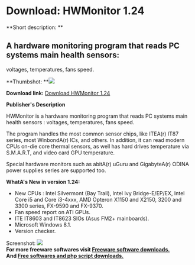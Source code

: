 # Download: HWMonitor 1.24

**Short description: **

## A hardware monitoring program that reads PC systems main health sensors:
voltages, temperatures, fans speed.

  
**Thumbshot: **![](http://www.freewarefiles.com/screenshot/cpuidhwmon_md.gif)   
  
**Download link:** [Download HWMonitor 1.24](http://freesoftwares.boysofts.com/HWMonitor_program_38194.html)  
  

**Publisher's Description**  
  

HWMonitor is a hardware monitoring program that reads PC systems main health
sensors : voltages, temperatures, fans speed.

The program handles the most common sensor chips, like ITEA(r) IT87 series,
most WinbondA(r) ICs, and others. In addition, it can read modern CPUs on-die
core thermal sensors, as well has hard drives temperature via S.M.A.R.T, and
video card GPU temperature.

Special hardware monitors such as abitA(r) uGuru and GigabyteA(r) ODINA power
supplies series are supported too.

**WhatA's New in version 1.24:**

  * New CPUs : Intel Silvermont (Bay Trail), Intel Ivy Bridge-E/EP/EX, Intel Core i5 and Core i3-4xxx, AMD Opteron X1150 and X2150, 3200 and 3300 series, FX-9590 and FX-9370. 
  * Fan speed report on ATI GPUs. 
  * ITE IT8603 and IT8623 SIOs (Asus FM2+ mainboards). 
  * Microsoft Windows 8.1. 
  * Version checker. 

  
  
Screenshot: ![](http://www.freewarefiles.com/screenshot/cpuidhwmon.gif)  
**For more freeware softwares visit [Freeware software downloads.](http://freesoftwares.boysofts.com/)**   
**And [Free softwares and php script downloads.](http://www.boysofts.com/)**

